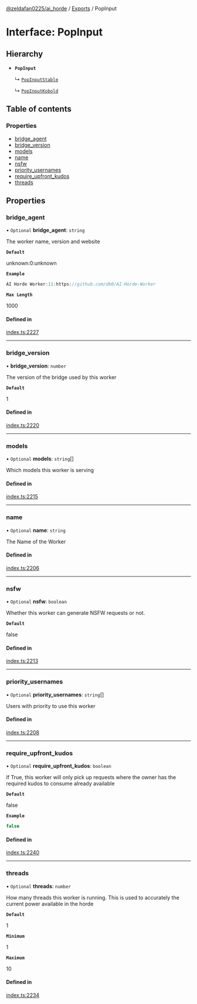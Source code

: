 [@zeldafan0225/ai_horde](../README.md) / [Exports](../modules.md) / PopInput

# Interface: PopInput

## Hierarchy

- **`PopInput`**

  ↳ [`PopInputStable`](PopInputStable.md)

  ↳ [`PopInputKobold`](PopInputKobold.md)

## Table of contents

### Properties

- [bridge\_agent](PopInput.md#bridge_agent)
- [bridge\_version](PopInput.md#bridge_version)
- [models](PopInput.md#models)
- [name](PopInput.md#name)
- [nsfw](PopInput.md#nsfw)
- [priority\_usernames](PopInput.md#priority_usernames)
- [require\_upfront\_kudos](PopInput.md#require_upfront_kudos)
- [threads](PopInput.md#threads)

## Properties

### bridge\_agent

• `Optional` **bridge\_agent**: `string`

The worker name, version and website

**`Default`**

unknown:0:unknown

**`Example`**

```ts
AI Horde Worker:11:https://github.com/db0/AI-Horde-Worker
```

**`Max Length`**

1000

#### Defined in

[index.ts:2227](https://github.com/ZeldaFan0225/ai_horde/blob/ca96654/index.ts#L2227)

___

### bridge\_version

• **bridge\_version**: `number`

The version of the bridge used by this worker

**`Default`**

1

#### Defined in

[index.ts:2220](https://github.com/ZeldaFan0225/ai_horde/blob/ca96654/index.ts#L2220)

___

### models

• `Optional` **models**: `string`[]

Which models this worker is serving

#### Defined in

[index.ts:2215](https://github.com/ZeldaFan0225/ai_horde/blob/ca96654/index.ts#L2215)

___

### name

• `Optional` **name**: `string`

The Name of the Worker

#### Defined in

[index.ts:2206](https://github.com/ZeldaFan0225/ai_horde/blob/ca96654/index.ts#L2206)

___

### nsfw

• `Optional` **nsfw**: `boolean`

Whether this worker can generate NSFW requests or not.

**`Default`**

false

#### Defined in

[index.ts:2213](https://github.com/ZeldaFan0225/ai_horde/blob/ca96654/index.ts#L2213)

___

### priority\_usernames

• `Optional` **priority\_usernames**: `string`[]

Users with priority to use this worker

#### Defined in

[index.ts:2208](https://github.com/ZeldaFan0225/ai_horde/blob/ca96654/index.ts#L2208)

___

### require\_upfront\_kudos

• `Optional` **require\_upfront\_kudos**: `boolean`

If True, this worker will only pick up requests where the owner has the required kudos to consume already available

**`Default`**

false

**`Example`**

```ts
false
```

#### Defined in

[index.ts:2240](https://github.com/ZeldaFan0225/ai_horde/blob/ca96654/index.ts#L2240)

___

### threads

• `Optional` **threads**: `number`

How many threads this worker is running. This is used to accurately the current power available in the horde

**`Default`**

1

**`Minimum`**

1

**`Maximum`**

10

#### Defined in

[index.ts:2234](https://github.com/ZeldaFan0225/ai_horde/blob/ca96654/index.ts#L2234)
